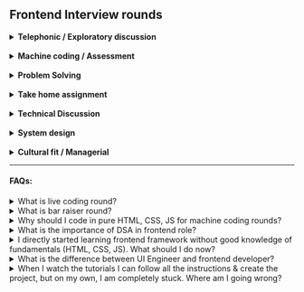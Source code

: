 ## Frontend Interview rounds

<details>
  <summary><strong>Telephonic / Exploratory discussion</strong></summary>

  - generally takes from 20 mins to a maximum of 60 mins
  - used to assess eligibility/fitment of the candidate for the role
  - can be technical or a mix of technical & non-technical questions

  Notes:

  - Telephonic discussion evaluates the candidate using a set of technical questions
  - Exploratory discussion evaluates the candidate using technical/non-technical discussion

  Tips:

  - Brush your knowledge of the technologies and frameworks used in your projects and the skills expected
  - Learn about the company and go through the job description very well
</details>

<br>

<details>
  <summary><strong>Machine coding / Assessment</strong></summary>

  - generally takes around 60 mins to a maximum of 120 mins
  - used to assess core frontend skills or tech stack knowledge of the candidate
  - purely technical round focused on frontend skills

  Notes:

  - Machine coding expects you to build or solve mini frontend projects or feature
  - Assessment can be a quiz or set of problems to solve (may involve both frontend & problem solving)

  Tips:

  - Practice HTML, CSS, JS and DOM mainpulations very well
  - Machine coding problem can be asked to solve using pure HTML + CSS + JS or with a framework
</details>

<br>

<details>
  <summary><strong>Problem Solving</strong></summary>

  - generally takes from 30 mins to a maximum of 60 mins
  - used to assess the analytical and problem-solving skills of the candidate
  - purely technical round involving problem solving & DSA, but may not focus much on frontend skills

  Note:

  - expects you to understand the problem, get requirements clear, and come up with an optimized solution
  
  Tips:

  - Practice various problems/DSA very well, by going through relevant materials before the interview
  - Think out loud & ask questions to clarify your understanding. Clarify all the doubts related to the question with the interviewer
  - Explain your approach to the interviewer and then proceed to solve the problem
  - It should not be an issue if you are not able to come up with an optimized solution in the first go
</details>

<br>

<details>
  <summary><strong>Take home assignment</strong></summary>

  - generally takes from 1 day to 1 week
  - used to assess the capability of the candidate to work on real-time web application
  - purely technical challenge which requires project setup knowledge from scratch

  Note:

  - will not be included if machine coding round is already conducted/planned
  
  Tips:

  - Prepare well on one of the frontend frameworks like React, Angular, Vue
  - Also cover different aspects of the project such as:
    - Project Setup
    - Repo setup
    - Unit testing
    - Deployment etc.
</details>

<br>

<details>
  <summary><strong>Technical Discussion</strong></summary>

  - generally takes around 40 mins to 60 mins
  - used to assess the technical strength of the candidate
  - is a purely technical round focused on frontend fundamentals and libraries/tools/frameworks

  Notes:

  - won't be restricted to scripted questions and can include anything technical
  - multiple technical discussions can be scheduled depending on the requirements
</details>

<br>

<details>
  <summary><strong>System design</strong></summary>

  - generally takes around 40 mins to 60 mins
  - used to assess the understanding & knowledge of the candidate w.r.t product architecture & design
  - purely technical round, focused on functional & non-functional aspects

  Notes:

  - won't be restricted only to frontend but can also involve engineering, UX, design thinking, etc.
  - expects to explain the interaction and integration between different components/layers of the system
</details>

<br>

<details>
  <summary><strong>Cultural fit / Managerial</strong></summary>

  - generally takes around 30 mins to 60 mins
  - used to finalize if the candidate is fit for the job or role
  - is generally a non-technical round, but may involve technical challenges and puzzles
  
  Notes:

  - expects the candidate to answer different scenarios based on the experience
  - usually conducted by the hiring manager or higher management roles

  Tips:

  - Prepare and make notes of the projects you have worked on so far
  - Follow the [STAR](https://www.thebalancecareers.com/what-is-the-star-interview-response-technique-2061629) approach to answer scenario-based questions
</details>

---

#### FAQs:

<details>
  <summary>What is live coding round?</summary>
</details>

<details>
  <summary>What is bar raiser round?</summary>
</details>

<details>
  <summary>Why should I code in pure HTML, CSS, JS for machine coding rounds?</summary>
</details>

<details>
  <summary>What is the importance of DSA in frontend role?</summary>
</details>

<details>
  <summary>I directly started learning frontend framework without good knowledge of fundamentals (HTML, CSS, JS). What should I do now?</summary>
</details>

<details>
  <summary>What is the difference between UI Engineer and frontend developer?</summary>
</details>

<details>
  <summary>When I watch the tutorials I can follow all the instructions & create the project, but on my own, I am completely stuck. Where am I going wrong?</summary>
</details>
